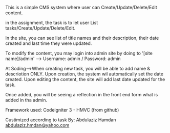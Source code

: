 This is a simple CMS system where user can Create/Update/Delete/Edit content.

in the assignment, the task is to let user List tasks/Create/Update/Delete/Edit.

In the site, you can see list of title names and their description, their date created and last time they were updated.

To modify the content, you may login into admin site by doing to '[site name]/admin' --> Username: admin / Password: admin 

At Soding-->When creating new task, you will be able to add name & descriotion ONLY.
Upon creation, the system wil automatically set the date created.
Upon editing the content, the site will add last date updated for the task.

Once added, you will be seeing a reflection in the front end form what is added in tha admin.


Framework used: Codeigniter 3 - HMVC (from github)

Custimized according to task By:
Abdulaziz Hamdan
abdulaziz.hmdan@yahoo.com